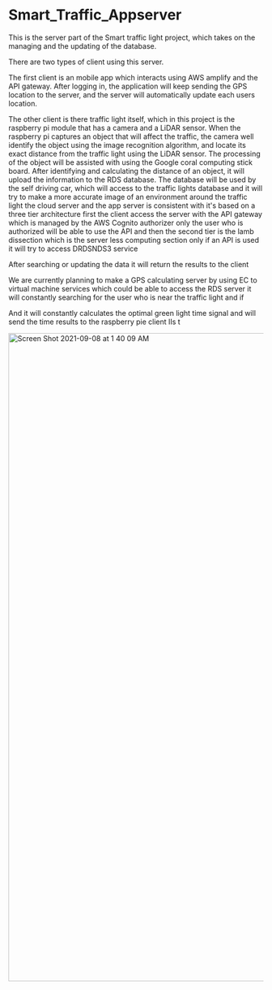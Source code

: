 # Smart_Traffic_Appserver

This is the server part of the Smart traffic light project, which takes on the managing and the updating of the database.

There are two types of client using this server. 

The first client is an mobile app which interacts using AWS amplify and the API gateway. After logging in, the application will keep sending the GPS location to the server, and the server will automatically update each users location.

The other client is there traffic light itself, which in this project is the raspberry pi module that has a camera and a LiDAR sensor. When the raspberry pi captures an object that will affect the traffic, the camera well identify the object using the image recognition algorithm, and locate its exact distance from the traffic light using the LiDAR sensor. The processing of the object will be assisted with using the Google coral computing stick board. After identifying and calculating the distance of an object, it will upload the information to the RDS database. The database will be used by the self driving car, which will access to the traffic lights database and it will try to make a more accurate image of an environment around the traffic light the cloud server and the app server is consistent with it's based on a three tier architecture first the client access the server with the API gateway which is managed by the AWS Cognito authorizer only the user who is authorized will be able to use the API and then the second tier is the lamb dissection which is the server less computing section only if an API is used  it will try to access DRDSNDS3 service 

After searching or updating the data it will return the results to the client 

We are currently planning to make a GPS calculating server by using EC to virtual machine services which could be able to access the RDS server it will constantly searching for the user who is near the traffic light and if 

And it will constantly calculates the optimal green light time signal and will send the time results to the raspberry pie client IIs t

<img width="1277" alt="Screen Shot 2021-09-08 at 1 40 09 AM" src="https://user-images.githubusercontent.com/30145956/132381052-d04f3514-d4e7-4b4b-ae9e-4c11f54bb2f9.png">

